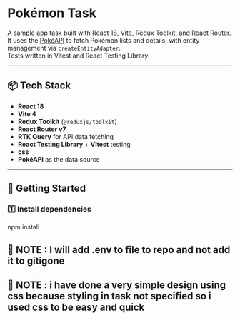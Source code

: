# Pokémon Task

A sample app task built with React 18, Vite, Redux Toolkit, and React Router.  
It uses the [PokéAPI](https://pokeapi.co) to fetch Pokémon lists and details, with entity management via `createEntityAdapter`.  
Tests written in Vitest and React Testing Library.

---

## 📦 Tech Stack

- **React 18**
- **Vite 4**
- **Redux Toolkit** (`@reduxjs/toolkit`)
- **React Router v7**
- **RTK Query** for API data fetching
- **React Testing Library** + **Vitest** testing
- **css** 
- **PokéAPI** as the data source

---

## 🚀 Getting Started

### 1️⃣ Install dependencies
npm install


## 🚀 NOTE : I will add .env to file to repo and not add it to gitigone

## 🚀 NOTE : i have done a very simple design using css because styling in task not specified so i used css to be easy and quick